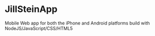 # JillSteinApp
Mobile Web app for both the iPhone and Android platforms build with NodeJS/JavaScript/CSS/HTML5
